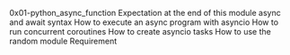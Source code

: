 0x01-python_async_function
Expectation at the end of this module
async and await syntax
How to execute an async program with asyncio
How to run concurrent coroutines
How to create asyncio tasks
How to use the random module
Requirement
